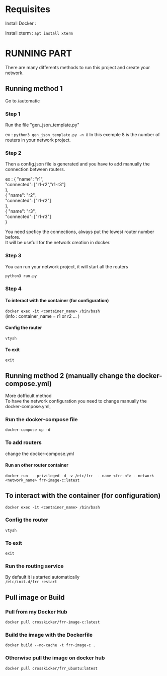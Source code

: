 
# Requisites
Install Docker : 

Install xterm : 
``` apt install xterm ```  

# RUNNING PART
There are many differents methods to run this project and create your network.  

## Running method 1

Go to /automatic  

### Step 1  
Run the file "gen_json_template.py"

ex : ``` python3 gen_json_template.py -n 8 ``` 
In this exemple 8 is the number of routers in your network project.  

### Step 2  
Then a config.json file is generated and you have to add manually the connection between routers.  

ex : {
            "name": "r1",  
            "connected": ["r1-r2","r1-r3"]  
        },  
        {
            "name": "r2",  
            "connected": ["r1-r2"]  
        },  
        {
            "name": "r3",  
            "connected": ["r1-r3"]  
        }  

You need speficy the connections, always put the lowest router number before.  
It will be usefull for the network creation in docker.  

### Step 3  

You can run your network project, it will start all the routers  

```python3 run.py ``` 

### Step 4  

#### To interact with the container (for configuration)  
``` docker exec -it <container_name> /bin/bash ```   
(info : container_name = r1 or r2 ... )  
#### Config the router  
``` vtysh ```
#### To exit  
```exit ```

## Running method 2 (manually change the docker-compose.yml)
More dofficult method  
To have the network configuration you need to change manually the docker-compose.yml,  

### Run the docker-compose file

``` docker-compose up -d ```

### To add routers
change the docker-compose.yml

#### Run an other router container
``` docker run  --privileged -d -v /etc/frr  --name <frr-n°> --network <network_name> frr-image-c:latest ```


## To interact with the container (for configuration)
``` docker exec -it <container_name> /bin/bash ``` 
### Config the router
``` vtysh ```
### To exit 
```exit ```

### Run the routing service
By default it is started automatically  
``` /etc/init.d/frr restart ``` 




## Pull image or Build
### Pull from my Docker Hub
``` docker pull crosskicker/frr-image-c:latest ```

### Build the image with the Dockerfile
``` docker build --no-cache -t frr-image-c . ```


### Otherwise pull the image on docker hub
``` docker pull crosskicker/frr_ubuntu:latest ```
